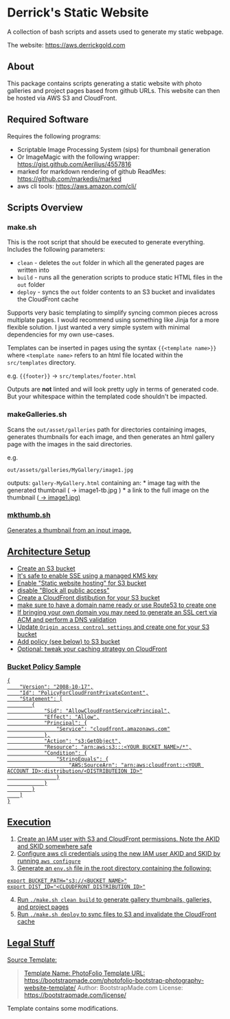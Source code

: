 # Derrick's Static Website

A collection of bash scripts and assets used to generate my static webpage.

The website: https://aws.derrickgold.com

## About

This package contains scripts generating a static website with photo galleries and project pages based from github URLs. This website can then be hosted via AWS S3 and CloudFront.

## Required Software

Requires the following programs:
* Scriptable Image Processing System (sips) for thumbnail generation
 * Or ImageMagic with the following wrapper: https://gist.github.com/Aerilius/4557816
* marked for markdown rendering of github ReadMes: https://github.com/markedjs/marked
* aws cli tools: https://aws.amazon.com/cli/


## Scripts Overview

### make.sh

This is the root script that should be executed to generate everything. Includes the following parameters:

* `clean` - deletes the `out` folder in which all the generated pages are written into
* `build` - runs all the generation scripts to produce static HTML files in the `out` folder
* `deploy` - syncs the `out` folder contents to an S3 bucket and invalidates the CloudFront cache

Supports very basic templating to simplify syncing common pieces across multiplate pages. I would recommend using something like Jinja for a more flexible solution. I just wanted a very simple system with minimal dependencies for my own use-cases.

Templates can be inserted in pages using the syntax `{{<template name>}}` where `<template name>` refers to an html file located within the `src/templates` directory.

e.g. `{{footer}}` -> `src/templates/footer.html`

Outputs are **not** linted and will look pretty ugly in terms of generated code. But your whitespace within the templated code shouldn't be impacted.


### makeGalleries.sh

Scans the `out/asset/galleries` path for directories containing images, generates thumbnails for each image, and then generates an html gallery page with the images in the said directories.

e.g.

`out/assets/galleries/MyGallery/image1.jpg`

outputs:
`gallery-MyGallery.html` containing an:
    * image tag with the generated thumbnail (<img> -> image1-tb.jpg )
    * a link to the full image on the thumbnail (<a href> -> image1.jpg)

### mkthumb.sh

Generates a thumbnail from an input image.


## Architecture Setup

* Create an S3 bucket
 * It's safe to enable SSE using a managed KMS key
* Enable "Static website hosting" for S3 bucket
* disable "Block all public access"
* Create a CloudFront distibution for your S3 bucket 
 * make sure to have a domain name ready or use Route53 to create one
 * If bringing your own domain you may need to generate an SSL cert via ACM and perform a DNS validation
* Update `Origin access control settings` and create one for your S3 bucket
* Add policy (see below) to S3 bucket
* Optional: tweak your caching strategy on CloudFront

### Bucket Policy Sample

```
{
    "Version": "2008-10-17",
    "Id": "PolicyForCloudFrontPrivateContent",
    "Statement": [
        {
            "Sid": "AllowCloudFrontServicePrincipal",
            "Effect": "Allow",
            "Principal": {
                "Service": "cloudfront.amazonaws.com"
            },
            "Action": "s3:GetObject",
            "Resource": "arn:aws:s3:::<YOUR BUCKET NAME>/*",
            "Condition": {
                "StringEquals": {
                    "AWS:SourceArn": "arn:aws:cloudfront::<YOUR ACCOUNT ID>:distribution/<DISTRIBUTEION ID>"
                }
            }
        }
    ]
}
```


## Execution

1. Create an IAM user with S3 and CloudFront permissions. Note the AKID and SKID somewhere safe
2. Configure aws cli credentials using the new IAM user AKID and SKID by running `aws configure`
3. Generate an `env.sh` file in the root directory containing the following:

```
export BUCKET_PATH="s3://<BUCKET NAME>"
export DIST_ID="<CLOUDFRONT DISTRIBUTION ID>"
```

4. Run `./make.sh clean build` to generate gallery thumbnails, galleries, and project pages
5. Run `./make.sh deploy` to sync files to S3 and invalidate the CloudFront cache



## Legal Stuff

Source Template:

> Template Name: PhotoFolio
> Template URL: https://bootstrapmade.com/photofolio-bootstrap-photography-website-template/
> Author: BootstrapMade.com
> License: https://bootstrapmade.com/license/


Template contains some modifications.